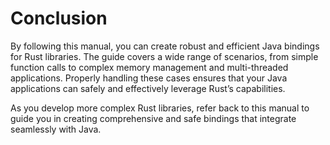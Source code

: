 # Conclusion

By following this manual, you can create robust and efficient Java bindings for Rust libraries. The guide covers a wide range of scenarios, from simple function calls to complex memory management and multi-threaded applications. Properly handling these cases ensures that your Java applications can safely and effectively leverage Rust’s capabilities.

As you develop more complex Rust libraries, refer back to this manual to guide you in creating comprehensive and safe bindings that integrate seamlessly with Java.

